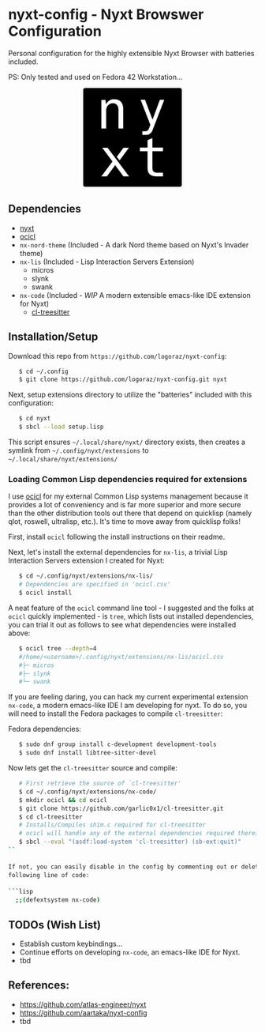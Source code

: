 # nyxt-config - Nyxt Browswer Configuration 

Personal configuration for the highly extensible Nyxt Browser with batteries included. 

PS: Only tested and used on Fedora 42 Workstation...

<p align="center">
  <img src="assets/nyxt.svg" width="200" />
</p>


## Dependencies
  - [nyxt](https://github.com/atlas-engineer/nyxt)
  - [ocicl](https://github.com/ocicl/ocicl)
  - `nx-nord-theme` (Included - A dark Nord theme based on Nyxt's Invader theme)
  - `nx-lis` (Included - Lisp Interaction Servers Extension)
     - micros
     - slynk
     - swank
  - `nx-code` (Included - *WIP* A modern extensible emacs-like IDE extension for Nyxt)
     - [cl-treesitter](https://github.com/garlic0x1/cl-treesitter)


## Installation/Setup
Download this repo from `https://github.com/logoraz/nyxt-config`:

```bash
   $ cd ~/.config
   $ git clone https://github.com/logoraz/nyxt-config.git nyxt
```

Next, setup extensions directory to utilize the "batteries" included with this
configuration:

```bash
   $ cd nyxt
   $ sbcl --load setup.lisp
```

This script ensures `~/.local/share/nyxt/` directory exists, then creates a symlink
from `~/.config/nyxt/extensions` to `~/.local/share/nyxt/extensions/`


### Loading Common Lisp dependencies required for extensions
I use [ocicl](https://github.com/ocicl/ocicl) for my external Common Lisp systems
management because it provides a lot of conveniency and is far more superior and 
more secure than the other distribution tools out there that depend on quicklisp 
(namely qlot, roswell, ultralisp, etc.). It's time to move away from quicklisp
folks!

First, install `ocicl` following the install instructions on their readme.

Next, let's install the external dependencies for `nx-lis`, a trivial Lisp Interaction 
Servers extension I created for Nyxt:

```bash
   $ cd ~/.config/nyxt/extensions/nx-lis/
   # Dependencies are specified in 'ocicl.csv'
   $ ocicl install
```

A neat feature of the `ocicl` command line tool - I suggested and the folks at `ocicl`
quickly implemented - is `tree`, which lists out installed dependencies, you can trial it out
as follows to see what dependencies were installed above:

```bash
   $ ocicl tree --depth=4
   #/home/<username>/.config/nyxt/extensions/nx-lis/ocicl.csv
   #├─ micros
   #├─ slynk
   #└─ swank
```

If you are feeling daring, you can hack my current experimental extension
`nx-code`, a modern emacs-like IDE I am developing for nyxt. To do so, you will
need to install the Fedora packages to compile `cl-treesitter`:

Fedora dependencies:
```bash
   $ sudo dnf group install c-development development-tools
   $ sudo dnf install libtree-sitter-devel
```

Now lets get the `cl-treesitter` source and compile:
```bash
   # First retrieve the source of `cl-treesitter'
   $ cd ~/.config/nyxt/extensions/nx-code/
   $ mkdir ocicl && cd ocicl
   $ git clone https://github.com/garlic0x1/cl-treesitter.git
   $ cd cl-treesitter
   # Installs/Compiles shim.c required for cl-treesitter
   # ocicl will handle any of the external dependencies required therein...
   $ sbcl --eval "(asdf:load-system 'cl-treesitter) (sb-ext:quit)"
``

If not, you can easily disable in the config by commenting out or deleting the
following line of code:

```lisp
  ;;(defextsystem nx-code)
```


## TODOs (Wish List)
  - Establish custom keybindings...
  - Continue efforts on developing `nx-code`, an emacs-like IDE for Nyxt.
  - tbd


## References:
  - https://github.com/atlas-engineer/nyxt
  - https://github.com/aartaka/nyxt-config
  - tbd
